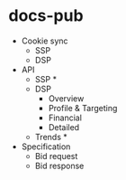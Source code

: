# docs-pub

* Cookie sync
	* SSP
	* DSP
* API
	* SSP
		*
	* DSP
		* Overview
		* Profile & Targeting
		* Financial
		* Detailed
	* Trends
		*
* Specification
	* Bid request
	* Bid response